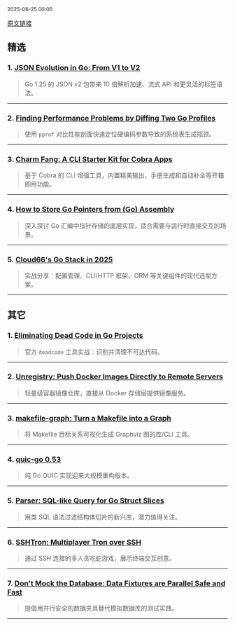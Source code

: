 <sub>2025-06-25 00:00</sub>


[原文链接](https://golangweekly.com/issues/559)


## 精选  

### 1. [JSON Evolution in Go: From V1 to V2](https://golangweekly.com/link/170927/rss)  
> Go 1.25 的 JSON v2 包带来 10 倍解析加速、流式 API 和更灵活的标签语法。  

---  

### 2. [Finding Performance Problems by Diffing Two Go Profiles](https://golangweekly.com/link/170928/rss)  
> 使用 `pprof` 对比性能剖面快速定位硬编码参数导致的系统表生成瓶颈。  

---  

### 3. [Charm Fang: A CLI Starter Kit for Cobra Apps](https://golangweekly.com/link/170940/rss)  
> 基于 Cobra 的 CLI 增强工具，内置精美输出、手册生成和自动补全等开箱即用功能。  

---  

### 4. [How to Store Go Pointers from (Go) Assembly](https://golangweekly.com/link/170930/rss)  
> 深入探讨 Go 汇编中指针存储的底层实现，适合需要与运行时直接交互的场景。  

---  

### 5. [Cloud66's Go Stack in 2025](https://golangweekly.com/link/170929/rss)  
> 实战分享：配置管理、CLI/HTTP 框架、ORM 等关键组件的现代选型方案。  

---  

## 其它  

### 1. [Eliminating Dead Code in Go Projects](https://golangweekly.com/link/170933/rss)  
> 官方 `deadcode` 工具实战：识别并清理不可达代码。  

---  

### 2. [Unregistry: Push Docker Images Directly to Remote Servers](https://olangweekly.com/link/170944/rss)  
> 轻量级容器镜像仓库，直接从 Docker 存储层提供镜像服务。  

---  

### 3. [makefile-graph: Turn a Makefile into a Graph](https://golangweekly.com/link/170946/rss)  
> 将 Makefile 目标关系可视化生成 Graphviz 图的库/CLI 工具。  

---  

### 4. [quic-go 0.53](https://golangweekly.com/link/170951/rss)  
> 纯 Go QUIC 实现迎来大规模重构版本。  

---  

### 5. [Parser: SQL-like Query for Go Struct Slices](https://golangweekly.com/link/170960/rss)  
> 用类 SQL 语法过滤结构体切片的新兴库，潜力值得关注。  

---  

### 6. [SSHTron: Multiplayer Tron over SSH](https://golangweekly.com/link/170956/rss)  
> 通过 SSH 连接的多人贪吃蛇游戏，展示终端交互创意。  

---  

### 7. [Don't Mock the Database: Data Fixtures are Parallel Safe and Fast](https://golangweekly.com/link/170938/rss)  
> 提倡用并行安全的数据夹具替代模拟数据库的测试实践。  

---
    